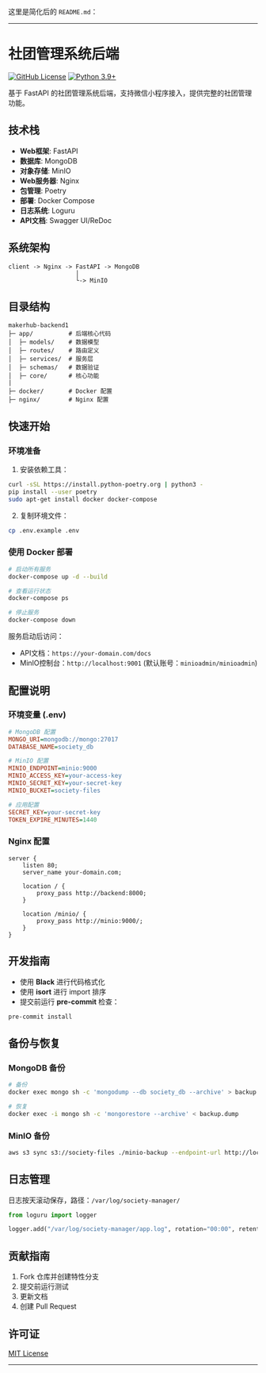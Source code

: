 这里是简化后的 `README.md`：

---

# 社团管理系统后端

[![GitHub License](https://img.shields.io/github/license/yourname/society-management)](LICENSE)
[![Python 3.9+](https://img.shields.io/badge/python-3.9+-blue.svg)](https://www.python.org/)

基于 FastAPI 的社团管理系统后端，支持微信小程序接入，提供完整的社团管理功能。

## 技术栈

- **Web框架**: FastAPI
- **数据库**: MongoDB
- **对象存储**: MinIO
- **Web服务器**: Nginx
- **包管理**: Poetry
- **部署**: Docker Compose
- **日志系统**: Loguru
- **API文档**: Swagger UI/ReDoc

## 系统架构

```
client -> Nginx -> FastAPI -> MongoDB
                   │
                   └-> MinIO
```

## 目录结构

```
makerhub-backend1
├─ app/          # 后端核心代码
│  ├─ models/    # 数据模型
│  ├─ routes/    # 路由定义
│  ├─ services/  # 服务层
│  ├─ schemas/   # 数据验证
│  ├─ core/      # 核心功能
|
├─ docker/       # Docker 配置
├─ nginx/        # Nginx 配置
```

## 快速开始

### 环境准备

1. 安装依赖工具：

```bash
curl -sSL https://install.python-poetry.org | python3 -
pip install --user poetry
sudo apt-get install docker docker-compose
```

2. 复制环境文件：

```bash
cp .env.example .env
```

### 使用 Docker 部署

```bash
# 启动所有服务
docker-compose up -d --build

# 查看运行状态
docker-compose ps

# 停止服务
docker-compose down
```

服务启动后访问：

- API文档：`https://your-domain.com/docs`
- MinIO控制台：`http://localhost:9001` (默认账号：`minioadmin/minioadmin`)

## 配置说明

### 环境变量 (.env)

```ini
# MongoDB 配置
MONGO_URI=mongodb://mongo:27017
DATABASE_NAME=society_db

# MinIO 配置
MINIO_ENDPOINT=minio:9000
MINIO_ACCESS_KEY=your-access-key
MINIO_SECRET_KEY=your-secret-key
MINIO_BUCKET=society-files

# 应用配置
SECRET_KEY=your-secret-key
TOKEN_EXPIRE_MINUTES=1440
```

### Nginx 配置

```nginx
server {
    listen 80;
    server_name your-domain.com;

    location / {
        proxy_pass http://backend:8000;
    }

    location /minio/ {
        proxy_pass http://minio:9000/;
    }
}
```

## 开发指南

- 使用 **Black** 进行代码格式化
- 使用 **isort** 进行 import 排序
- 提交前运行 **pre-commit** 检查：

```bash
pre-commit install
```

## 备份与恢复

### MongoDB 备份

```bash
# 备份
docker exec mongo sh -c 'mongodump --db society_db --archive' > backup.dump

# 恢复
docker exec -i mongo sh -c 'mongorestore --archive' < backup.dump
```

### MinIO 备份

```bash
aws s3 sync s3://society-files ./minio-backup --endpoint-url http://localhost:9000
```

## 日志管理

日志按天滚动保存，路径：`/var/log/society-manager/`

```python
from loguru import logger

logger.add("/var/log/society-manager/app.log", rotation="00:00", retention="30 days", compression="zip")
```

## 贡献指南

1. Fork 仓库并创建特性分支
2. 提交前运行测试
3. 更新文档
4. 创建 Pull Request

## 许可证

[MIT License](LICENSE)

---
